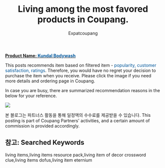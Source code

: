 ﻿---
layout: post
title:  "Living among the most favored products in Coupang."
author: Expatcoupang
categories: [ Living ]
tags: [living items,living items resource pack,living item of decor crossword clue,living items dofus,living item eternium]
image: https://thumbnail7.coupangcdn.com/thumbnails/remote/492x492ex/image/retail/images/90038736241950-b3265354-08b1-457c-b780-ef735a5d5cdb.jpg 
---

<a href="https://link.coupang.com/a/lLa1N"><b>Product Name: <font color='#01579B'>Kundal Bodywash</font></b></a>

This posts recommends item based on filtered item - <font color='#01579B'>popularity, customer satisfaction, ratings</font>.
Therefore, you would have no regret your decision to purchase the item when you receive.
Please click the image if you need more details and ordering page in Coupang. 

In case you are busy, there are summarized recommendation reasons in the below for your reference. 

<a href="https://link.coupang.com/a/lLa1N"><img src="https://thumbnail9.coupangcdn.com/thumbnails/remote/q89/image/retail/images/1670368923100441-cfe2c039-a897-4bc7-b6cf-1ad7d72746bb.jpg"></a> 

본 블로그는 파트너스 활동을 통해 일정액의 수수료를 제공받을 수 있습니다.
This posting is part of Coupang Partners' activities, and a certain amount of commission is provided accordingly.

## 참고: Searched Keywords  
living items,living items resource pack,living item of decor crossword clue,living items dofus,living item eternium